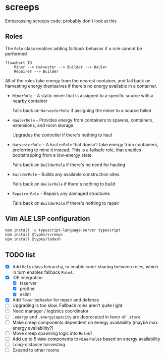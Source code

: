 # screeps

Embarassing screeps code; probably don't look at this

## Roles

The `Role` class enables adding fallback behavior if a role cannot be performed

```mermaid
flowchart TD
    Miner --> Harvester --> Builder --> Hauler
    Repairer --> Builder
```

All of the roles take energy from the nearest container, and fall back on harvesting energy
themselves if there's no energy available in a container.

* `MinerRole` - A static miner that is assigned to a specific source with a nearby container

  Falls back on `HarvesterRole` if assigning the miner to a source failed
* `HaulerRole` - Provides energy from containers to spawns, containers, extensions, and room storage

  Upgrades the controller if there's nothing to haul
* `HarvesterRole` - A `HaulerRole` that doesn't take energy from containers, preferring to mine it
  instead. This is a failsafe role, that enables bootstrapping from a low-energy state.

  Falls back on `BuilderRole` if there's no need for hauling
* `BuilderRole` - Builds any available construction sites

  Falls back on `HaulerRole` if there's nothing to build
* `RepairerRole` - Repairs any damaged structures

  Falls back on `BuilderRole` if there's nothing to repair

## Vim ALE LSP configuration

```sh
npm install -g typescript-language-server typescript
npm install @types/screeps
npm install @types/lodash
```

## TODO list

* [x] Add `Role` class heirarchy, to enable code-sharing between roles, which in turn enables
      fallback `Role`s.
* [x] IDE integration
  * [x] tsserver
  * [x] prettier
  * [x] eslint
* [x] Add `Tower` behavior for repair and defense
* [ ] Upgrading is too slow. Fallback roles aren't quite right
* [ ] Need manager / logistics coordinator
* [ ] `.energy` and `.energyCapacity` are deprecated in favor of `.store`
* [ ] Make creep components dependent on energy availability (maybe max energy availability?)
* [ ] Move creep spawning logic into `Role`s?
* [ ] Add up to 5 `WORK` components to `MinerRole`s based on energy availability
* [ ] Long-distance harvesting
* [ ] Expand to other rooms
